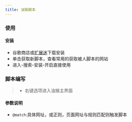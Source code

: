 ```yaml
---
title: 油猴脚本
---
```

### 使用
#### 安装
-   谷歌商店或[扩展迷](https://www.extfans.com/)下载安装
-   单击获取新脚本，查看常用的获取被人脚本的网站
-   进入-搜索-安装-开启直接使用
### 脚本编写
> -   右键选项进入油猴主界面

#### 参数说明
- `@match`:具体网址，或正则，页面网址与规则匹配则触发脚本

